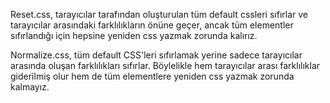 Reset.css, tarayıcılar tarafından oluşturulan tüm default cssleri sıfırlar ve tarayıcılar arasındaki farklılıkların önüne geçer, ancak tüm elementler sıfırlandığı için hepsine yeniden css yazmak zorunda kalırız.  

Normalize.css, tüm default CSS'leri sıfırlamak yerine sadece tarayıcılar arasında oluşan farklılıkları sıfırlar. Böylelikle hem tarayıcılar arası farklılıklar giderilmiş olur hem de tüm elementlere yeniden css yazmak zorunda kalmayız.

